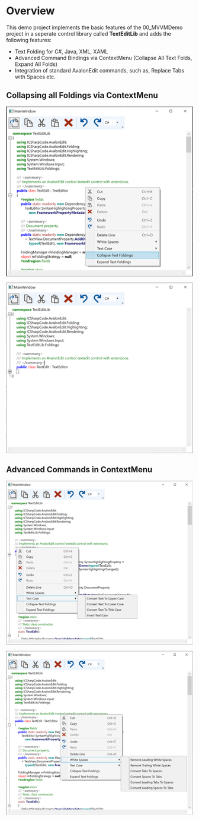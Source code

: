 
# Overview

This demo project implements the basic features of the 00_MVVMDemo project in a seperate
control library called **TextEditLib** and adds the following features:

- Text Folding for C#, Java, XML, XAML
- Advanced Command Bindings via ContextMenu (Collapse All Text Folds, Expand All Folds)
- Integration of standard AvalonEdit commands, such as, Replace Tabs with Spaces etc.

## Collapsing all Foldings via ContextMenu
![](screenshot.png)

![](screenshot1.png)

## Advanced Commands in ContextMenu
![](screenshot2.png)

![](screenshot3.png)
